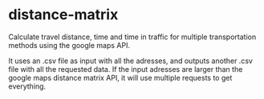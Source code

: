 # distance-matrix
Calculate travel distance, time and time in traffic for multiple transportation methods using the google maps API.

It uses an .csv file as input with all the adresses, and outputs another .csv file with all the requested data.
If the input adresses are larger than the google maps distance matrix API, it will use multiple requests to get everything.
